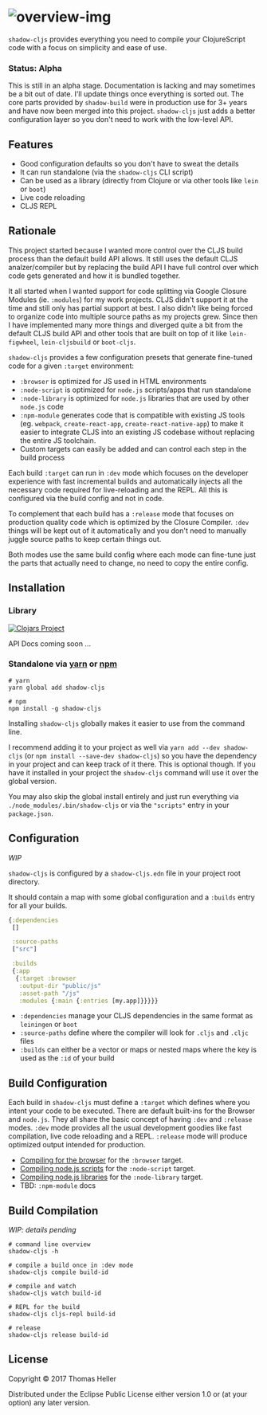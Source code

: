 # ![overview-img](https://user-images.githubusercontent.com/116838/28730426-d32dc74a-7395-11e7-9cec-54275af35345.png)

`shadow-cljs` provides everything you need to compile your ClojureScript code with a focus on simplicity and ease of use.

### Status: Alpha

This is still in an alpha stage. Documentation is lacking and may sometimes be a bit out of date. I'll update things once everything is sorted out. The core parts provided by `shadow-build` were in production use for 3+ years and have now been merged into this project. `shadow-cljs` just adds a better configuration layer so you don't need to work with the low-level API.

## Features

- Good configuration defaults so you don't have to sweat the details
- It can run standalone (via the `shadow-cljs` CLI script)
- Can be used as a library (directly from Clojure or via other tools like `lein` or `boot`)
- Live code reloading
- CLJS REPL

## Rationale

This project started because I wanted more control over the CLJS build process than the default build API allows. It still uses the default CLJS analzer/compiler but by replacing the build API I have full control over which code gets generated and how it is bundled together.

It all started when I wanted support for code splitting via Google Closure Modules (ie. `:modules`) for my work projects. CLJS didn't support it at the time and still only has partial support at best. I also didn't like being forced to organize code into multiple source paths as my projects grew. Since then I have implemented many more things and diverged quite a bit from the default CLJS build API and other tools that are built on top of it like `lein-figwheel`, `lein-cljsbuild` or `boot-cljs`.

`shadow-cljs` provides a few configuration presets that generate fine-tuned code for a given `:target` environment:

- `:browser` is optimized for JS used in HTML environments
- `:node-script` is optimized for `node.js` scripts/apps that run standalone
- `:node-library` is optimized for `node.js` libraries that are used by other `node.js` code
- `:npm-module` generates code that is compatible with existing JS tools (eg. `webpack`, `create-react-app`, `create-react-native-app`) to make it easier to integrate CLJS into an existing JS codebase without replacing the entire JS toolchain.
- Custom targets can easily be added and can control each step in the build process

Each build `:target` can run in `:dev` mode which focuses on the developer experience with fast incremental builds and automatically injects all the necessary code required for live-reloading and the REPL. All this is configured via the build config and not in code.

To complement that each build has a `:release` mode that focuses on production quality code which is optimized by the Closure Compiler. `:dev` things will be kept out of it automatically and you don't need to manually juggle source paths to keep certain things out.

Both modes use the same build config where each mode can fine-tune just the parts that actually need to change, no need to copy the entire config.

## Installation

### Library

[![Clojars Project](https://img.shields.io/clojars/v/thheller/shadow-cljs.svg)](https://clojars.org/thheller/shadow-cljs)

API Docs coming soon ...

### Standalone via [yarn](https://yarnpkg.com/en/package/shadow-cljs) or [npm](https://www.npmjs.com/package/shadow-cljs)
```
# yarn
yarn global add shadow-cljs

# npm
npm install -g shadow-cljs
```

Installing `shadow-cljs` globally makes it easier to use from the command line.

I recommend adding it to your project as well via `yarn add --dev shadow-cljs` (or `npm install --save-dev shadow-cljs`) so you have the dependency in your project and can keep track of it there. This is optional though. If you have it installed in your project the `shadow-cljs` command will use it over the global version.

You may also skip the global install entirely and just run everything via `./node_modules/.bin/shadow-cljs` or via the `"scripts"` entry in your `package.json`.

## Configuration

*WIP*

`shadow-cljs` is configured by a `shadow-cljs.edn` file in your project root directory.

It should contain a map with some global configuration and a `:builds` entry for all your builds.

```clojure
{:dependencies
 []

 :source-paths
 ["src"]

 :builds
 {:app
  {:target :browser
   :output-dir "public/js"
   :asset-path "/js"
   :modules {:main {:entries [my.app]}}}}}
```

- `:dependencies` manage your CLJS dependencies in the same format as `leiningen` or `boot`
- `:source-paths` define where the compiler will look for `.cljs` and `.cljc` files
- `:builds` can either be a vector or maps or nested maps where the key is used as the `:id` of your build

## Build Configuration

Each build in `shadow-cljs` must define a `:target` which defines where you intent your code to be executed. There are default built-ins for the Browser and `node.js`. They all share the basic concept of having `:dev` and `:release` modes. `:dev` mode provides all the usual development goodies like fast compilation, live code reloading and a REPL. `:release` mode will produce optimized output intended for production.

- [Compiling for the browser](https://github.com/thheller/shadow-cljs/wiki/ClojureScript-for-the-browser) for the `:browser` target.
- [Compiling node.js scripts](https://github.com/thheller/shadow-cljs/wiki/ClojureScript-for-node.js-scripts) for the `:node-script` target.
- [Compiling node.js libraries](https://github.com/thheller/shadow-cljs/wiki/ClojureScript-for-node.js-libraries) for the `:node-library` target.
- TBD: `:npm-module` docs

## Build Compilation

*WIP: details pending*


```
# command line overview
shadow-cljs -h

# compile a build once in :dev mode
shadow-cljs compile build-id

# compile and watch
shadow-cljs watch build-id

# REPL for the build
shadow-cljs cljs-repl build-id

# release
shadow-cljs release build-id
```

## License

Copyright © 2017 Thomas Heller

Distributed under the Eclipse Public License either version 1.0 or (at
your option) any later version.
